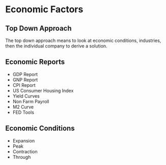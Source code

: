 # Economic Factors


## Top Down Approach
<p> The top down approach means to look at economic conditions,  industries, then the individual company to derive a solution. </br>
        
</p>


##  Economic Reports
- GDP Report
- GNP Report
- CPI Report
- US Consumer Housing Index
- Yield Curves 
- Non Farm Payroll
- M2 Curve
- FED Tools


##  Economic Conditions
- Expansion
- Peak
- Contraction 
- Through



